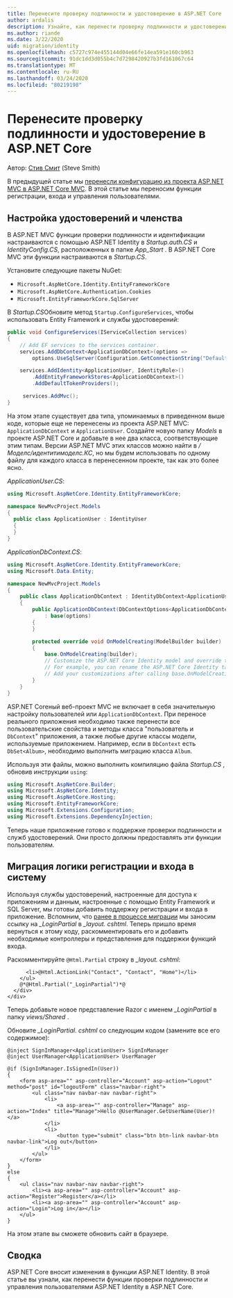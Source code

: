 ```yaml
---
title: Перенесите проверку подлинности и удостоверение в ASP.NET Core
author: ardalis
description: Узнайте, как перенести проверку подлинности и удостоверение из проекта ASP.NET MVC в проект ASP.NET Core MVC.
ms.author: riande
ms.date: 3/22/2020
uid: migration/identity
ms.openlocfilehash: c5727c974e455144d04e66fe14ea591e160cb963
ms.sourcegitcommit: 91dc1dd3d055b4c7d7298420927b3fd161067c64
ms.translationtype: MT
ms.contentlocale: ru-RU
ms.lasthandoff: 03/24/2020
ms.locfileid: "80219198"
---
```

# <a name="migrate-authentication-and-identity-to-aspnet-core"></a>Перенесите проверку подлинности и удостоверение в ASP.NET Core

Автор: [Стив Смит](https://ardalis.com/) (Steve Smith)

В предыдущей статье мы [перенесли конфигурацию из проекта ASP.NET MVC в ASP.NET Core MVC](xref:migration/configuration). В этой статье мы переносим функции регистрации, входа и управления пользователями.

## <a name="configure-identity-and-membership"></a>Настройка удостоверений и членства

В ASP.NET MVC функции проверки подлинности и идентификации настраиваются с помощью ASP.NET Identity в *Startup.auth.CS* и *IdentityConfig.CS*, расположенных в папке *App_Start* . В ASP.NET Core MVC эти функции настраиваются в *Startup.CS*.

Установите следующие пакеты NuGet:

* `Microsoft.AspNetCore.Identity.EntityFrameworkCore`
* `Microsoft.AspNetCore.Authentication.Cookies`
* `Microsoft.EntityFrameworkCore.SqlServer`

В *Startup.CS*Обновите метод `Startup.ConfigureServices`, чтобы использовать Entity Framework и службы удостоверений:

```csharp
public void ConfigureServices(IServiceCollection services)
{
    // Add EF services to the services container.
    services.AddDbContext<ApplicationDbContext>(options =>
        options.UseSqlServer(Configuration.GetConnectionString("DefaultConnection")));

    services.AddIdentity<ApplicationUser, IdentityRole>()
        .AddEntityFrameworkStores<ApplicationDbContext>()
        .AddDefaultTokenProviders();

     services.AddMvc();
}
```

На этом этапе существует два типа, упоминаемых в приведенном выше коде, которые еще не перенесены из проекта ASP.NET MVC: `ApplicationDbContext` и `ApplicationUser`. Создайте новую папку *Models* в проекте ASP.NET Core и добавьте в нее два класса, соответствующие этим типам. Версии ASP.NET MVC этих классов можно найти в */Моделс/идентитимоделс.КС*, но мы будем использовать по одному файлу для каждого класса в перенесенном проекте, так как это более ясно.

*ApplicationUser.CS*:

```csharp
using Microsoft.AspNetCore.Identity.EntityFrameworkCore;

namespace NewMvcProject.Models
{
  public class ApplicationUser : IdentityUser
  {
  }
}
```

*ApplicationDbContext.CS*:

```csharp
using Microsoft.AspNetCore.Identity.EntityFrameworkCore;
using Microsoft.Data.Entity;

namespace NewMvcProject.Models
{
    public class ApplicationDbContext : IdentityDbContext<ApplicationUser>
    {
        public ApplicationDbContext(DbContextOptions<ApplicationDbContext> options)
            : base(options)
        {
        }

        protected override void OnModelCreating(ModelBuilder builder)
        {
            base.OnModelCreating(builder);
            // Customize the ASP.NET Core Identity model and override the defaults if needed.
            // For example, you can rename the ASP.NET Core Identity table names and more.
            // Add your customizations after calling base.OnModelCreating(builder);
        }
    }
}
```

ASP.NET Coreный веб-проект MVC не включает в себя значительную настройку пользователей или `ApplicationDbContext`. При переносе реального приложения необходимо также перенести все пользовательские свойства и методы класса "пользователь и `DbContext`" приложения, а также любые другие классы модели, используемые приложением. Например, если в `DbContext` есть `DbSet<Album>`, необходимо выполнить миграцию класса `Album`.

Используя эти файлы, можно выполнить компиляцию файла *Startup.CS* , обновив инструкции `using`:

```csharp
using Microsoft.AspNetCore.Builder;
using Microsoft.AspNetCore.Identity;
using Microsoft.AspNetCore.Hosting;
using Microsoft.EntityFrameworkCore;
using Microsoft.Extensions.Configuration;
using Microsoft.Extensions.DependencyInjection;
```

Теперь наше приложение готово к поддержке проверки подлинности и служб удостоверений. Они просто должны предоставлять эти функции пользователям.

## <a name="migrate-registration-and-login-logic"></a>Миграция логики регистрации и входа в систему

Используя службы удостоверений, настроенные для доступа к приложениям и данным, настроенные с помощью Entity Framework и SQL Server, мы готовы добавить поддержку регистрации и входа в приложение. Вспомним, что [ранее в процессе миграции](xref:migration/mvc#migrate-the-layout-file) мы заносим ссылку на *_LoginPartial* в *_layout. cshtml*. Теперь пришло время вернуться к этому коду, раскомментировать его и добавить необходимые контроллеры и представления для поддержки функций входа.

Раскомментируйте `@Html.Partial` строку в *_layout. cshtml*:

```cshtml
      <li>@Html.ActionLink("Contact", "Contact", "Home")</li>
    </ul>
    @*@Html.Partial("_LoginPartial")*@
  </div>
</div>
```

Теперь добавьте новое представление Razor с именем *_LoginPartial* в папку *views/Shared* .

Обновите *_LoginPartial. cshtml* со следующим кодом (замените все его содержимое):

```cshtml
@inject SignInManager<ApplicationUser> SignInManager
@inject UserManager<ApplicationUser> UserManager

@if (SignInManager.IsSignedIn(User))
{
    <form asp-area="" asp-controller="Account" asp-action="Logout" method="post" id="logoutForm" class="navbar-right">
        <ul class="nav navbar-nav navbar-right">
            <li>
                <a asp-area="" asp-controller="Manage" asp-action="Index" title="Manage">Hello @UserManager.GetUserName(User)!</a>
            </li>
            <li>
                <button type="submit" class="btn btn-link navbar-btn navbar-link">Log out</button>
            </li>
        </ul>
    </form>
}
else
{
    <ul class="nav navbar-nav navbar-right">
        <li><a asp-area="" asp-controller="Account" asp-action="Register">Register</a></li>
        <li><a asp-area="" asp-controller="Account" asp-action="Login">Log in</a></li>
    </ul>
}
```

На этом этапе вы сможете обновить сайт в браузере.

## <a name="summary"></a>Сводка

ASP.NET Core вносит изменения в функции ASP.NET Identity. В этой статье вы узнали, как перенести функции проверки подлинности и управления пользователями ASP.NET Identity в ASP.NET Core.
